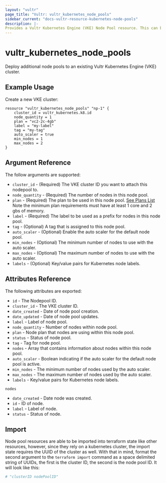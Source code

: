 ```yaml
---
layout: "vultr"
page_title: "Vultr: vultr_kubernetes_node_pools"
sidebar_current: "docs-vultr-resource-kubernetes-node-pools"
description: |-
Provides a Vultr Kubernetes Engine (VKE) Node Pool resource. This can be used to create, read, modify, and delete VKE clusters on your Vultr account.
---
```


# vultr_kubernetes_node_pools

Deploy additional node pools to an existing Vultr Kubernetes Engine (VKE) cluster.

## Example Usage

Create a new VKE cluster:

```hcl
resource "vultr_kubernetes_node_pools" "np-1" {
    cluster_id = vultr_kubernetes.k8.id
    node_quantity = 1
    plan = "vc2-2c-4gb"
    label = "my-label"
    tag = "my-tag"
	auto_scaler = true
	min_nodes = 1
	max_nodes = 2
}

```

## Argument Reference

The follow arguments are supported:

* `cluster_id` - (Required) The VKE cluster ID you want to attach this nodepool to.
* `node_quantity` - (Required) The number of nodes in this node pool.
* `plan` - (Required) The plan to be used in this node pool. [See Plans List](https://www.vultr.com/api/#operation/list-plans) Note the minimum plan requirements must have at least 1 core and 2 gbs of memory.
* `label` - (Required) The label to be used as a prefix for nodes in this node pool.
* `tag` - (Optional) A tag that is assigned to this node pool.
* `auto_scaler` - (Optional) Enable the auto scaler for the default node pool.
* `min_nodes` - (Optional) The minimum number of nodes to use with the auto scaler.
* `max_nodes` - (Optional) The maximum number of nodes to use with the auto scaler.
* `labels` - (Optional) Key/value pairs for Kubernetes node labels.



## Attributes Reference

The following attributes are exported:
* `id` - The Nodepool ID.
* `cluster_id` - The VKE cluster ID.
* `date_created` - Date of node pool creation.
* `date_updated` - Date of node pool updates.
* `label` - Label of node pool.
* `node_quantity` - Number of nodes within node pool.
* `plan` - Node plan that nodes are using within this node pool.
* `status` - Status of node pool.
* `tag` - Tag for node pool.
* `nodes` - Array that contains information about nodes within this node pool.
* `auto_scaler` - Boolean indicating if the  auto scaler for the default node pool is active.
* `min_nodes` - The minimum number of nodes used by the auto scaler.
* `max_nodes` - The maximum number of nodes used by the auto scaler.
* `labels` - Key/value pairs for Kubernetes node labels.

`nodes`

* `date_created` - Date node was created.
* `id` - ID of node.
* `label` - Label of node.
* `status` - Status of node.

## Import
Node pool resources are able to be imported into terraform state like other
resources, however, since they rely on a kubernetes cluster, the import state
requires the UUID of the cluster as well. With that in mind, format the second
argument to the `terraform import` command as a space delimited string of
UUIDs, the first is the cluster ID, the second is the node pool ID. It will
look like this:

```sh
# "clusterID nodePoolID"
